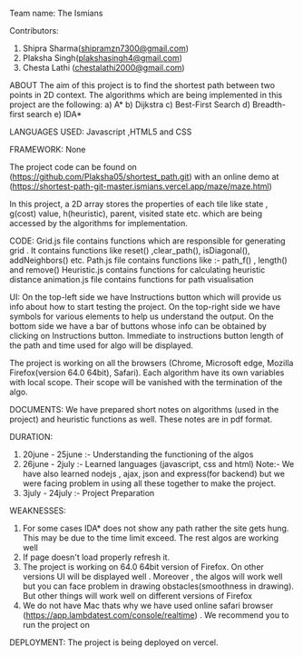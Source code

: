 Team name: The Ismians

Contributors:
1. Shipra Sharma(shipramzn7300@gmail.com)
2. Plaksha Singh(plakshasingh4@gmail.com)
3. Chesta Lathi (chestalathi2000@gmail.com)


ABOUT 
The aim of this project is to find the shortest path between two points in 2D context. The algorithms which are being implemented in this project are the following:
a) A*
b) Dijkstra
c) Best-First Search
d) Breadth-first search
e) IDA*

LANGUAGES USED:
Javascript ,HTML5 and CSS

FRAMEWORK:
None

The project code can be found on (https://github.com/Plaksha05/shortest_path.git) with an online demo at (https://shortest-path-git-master.ismians.vercel.app/maze/maze.html)

In this project, a 2D array stores the properties of each tile like state , g(cost) value, h(heuristic), parent, visited state etc. which are being accessed by the algorithms for implementation.

CODE:
Grid.js file contains functions which are responsible for generating grid . It contains functions like reset() ,clear_path(), isDiagonal(), addNeighbors() etc.
Path.js file contains functions like :- path_f() , length() and remove() 
Heuristic.js contains functions for calculating heuristic distance
animation.js file contains functions for path visualisation

UI:
On the top-left side we have Instructions button which will provide us info about how to start testing the project.
On the top-right side we have symbols for various elements to help us understand the output.
On the bottom side we have a bar of buttons whose info can be obtained by clicking on Instructions button.
Immediate to instructions button length of the path and time used for algo will be displayed.

The project is working on all the browsers (Chrome, Microsoft edge, Mozilla Firefox(version 64.0 64bit), Safari). 
Each algorithm have its own variables with local scope. Their scope will be vanished with the termination of the algo.

DOCUMENTS:
We have prepared short notes on algorithms (used in the project) and heuristic functions as well. These notes are in pdf format. 

DURATION:
1. 20june - 25june :- Understanding the functioning of the algos
2. 26june - 2july :- Learned languages (javascript, css and html)
Note:- We have also learned nodejs , ajax, json and express(for backend) but we were facing problem in using all these together to make the project.
3. 3july - 24july :- Project Preparation

WEAKNESSES:
1. For some cases IDA* does not show any path rather the site gets hung. This may be due to the time limit exceed. The rest algos are working well
2. If page doesn't load properly refresh it.  
3. The project is working on 64.0 64bit version of Firefox. On other versions UI will be displayed well . Moreover , the algos will work well but you can face problem in drawing obstacles(smoothness in drawing). But other things will work well on different versions of Firefox
4. We do not have Mac thats why we have used online safari browser (https://app.lambdatest.com/console/realtime) . We recommend you to run the project on

DEPLOYMENT:
The project is being deployed on vercel.
